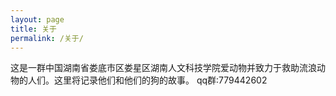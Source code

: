 ```yaml
---
layout: page
title: 关于
permalink: /关于/
---
```


这是一群中国湖南省娄底市区娄星区湖南人文科技学院爱动物并致力于救助流浪动物的人们。这里将记录他们和他们的狗的故事。
qq群:779442602
